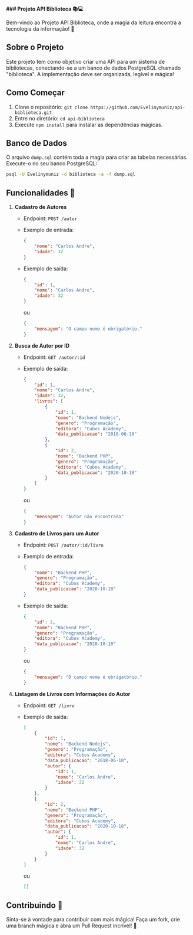 **### Projeto API Biblioteca 📚💻**

Bem-vindo ao Projeto API Biblioteca, onde a magia da leitura encontra a tecnologia da informação! 🚀

## Sobre o Projeto
Este projeto tem como objetivo criar uma API para um sistema de bibliotecas, conectando-se a um banco de dados PostgreSQL chamado "biblioteca". A implementação deve ser organizada, legível e mágica!

## Como Começar
1. Clone o repositório: `git clone https://github.com/Evelinymuniz/api-biblioteca.git`
2. Entre no diretório: `cd api-biblioteca`
3. Execute `npm install` para instalar as dependências mágicas.

## Banco de Dados
O arquivo `dump.sql` contém toda a magia para criar as tabelas necessárias. Execute-o no seu banco PostgreSQL:

```bash
psql -U Evelinymuniz -d biblioteca -a -f dump.sql
```

## Funcionalidades 🎉
1. **Cadastro de Autores**
   - Endpoint: `POST /autor`
   - Exemplo de entrada:

     ```json
     {
         "nome": "Carlos Andre",
         "idade": 32
     }
     ```

   - Exemplo de saída:

     ```json
     {
         "id": 1,
         "nome": "Carlos Andre",
         "idade": 32
     }
     ```

     ou

     ```json
     {
         "mensagem": "O campo nome é obrigatório."
     }
     ```

2. **Busca de Autor por ID**
   - Endpoint: `GET /autor/:id`
   - Exemplo de saída:

     ```json
     {
         "id": 1,
         "nome": "Carlos Andre",
         "idade": 32,
         "livros": [
             {
                 "id": 1,
                 "nome": "Backend Nodejs",
                 "genero": "Programação",
                 "editora": "Cubos Academy",
                 "data_publicacao": "2018-06-10"
             },
             {
                 "id": 2,
                 "nome": "Backend PHP",
                 "genero": "Programação",
                 "editora": "Cubos Academy",
                 "data_publicacao": "2020-10-18"
             }
         ]
     }
     ```

     ou

     ```json
     {
         "mensagem": "Autor não encontrado"
     }
     ```

3. **Cadastro de Livros para um Autor**
   - Endpoint: `POST /autor/:id/livro`
   - Exemplo de entrada:

     ```json
     {
         "nome": "Backend PHP",
         "genero": "Programação",
         "editora": "Cubos Academy",
         "data_publicacao": "2020-10-18"
     }
     ```

   - Exemplo de saída:

     ```json
     {
         "id": 2,
         "nome": "Backend PHP",
         "genero": "Programação",
         "editora": "Cubos Academy",
         "data_publicacao": "2020-10-18"
     }
     ```

     ou

     ```json
     {
         "mensagem": "O campo nome é obrigatório."
     }
     ```

4. **Listagem de Livros com Informações do Autor**
   - Endpoint: `GET /livro`
   - Exemplo de saída:

     ```json
     [
         {
             "id": 1,
             "nome": "Backend Nodejs",
             "genero": "Programação",
             "editora": "Cubos Academy",
             "data_publicacao": "2018-06-10",
             "autor": {
                 "id": 1,
                 "nome": "Carlos Andre",
                 "idade": 32
             }
         },
         {
             "id": 2,
             "nome": "Backend PHP",
             "genero": "Programação",
             "editora": "Cubos Academy",
             "data_publicacao": "2020-10-18",
             "autor": {
                 "id": 1,
                 "nome": "Carlos Andre",
                 "idade": 32
             }
         }
     ]
     ```

     ou

     ```json
     []
     ```

## Contribuindo 🤖
Sinta-se à vontade para contribuir com mais mágica! Faça um fork, crie uma branch mágica e abra um Pull Request incrível! 🌟
